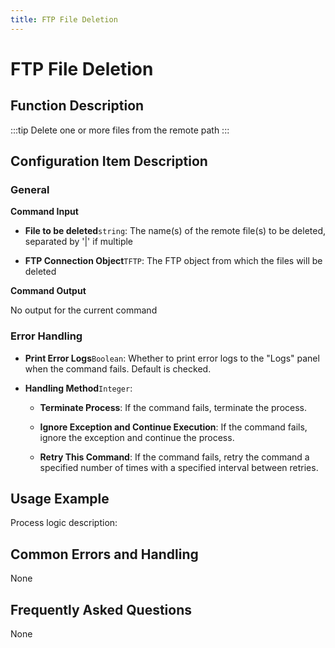 ```yaml
---
title: FTP File Deletion
---
```


# FTP File Deletion

## Function Description

:::tip 
Delete one or more files from the remote path
:::

## Configuration Item Description

### General

**Command Input**

- **File to be deleted**`string`: The name(s) of the remote file(s) to be deleted, separated by '|' if multiple

- **FTP Connection Object**`TFTP`: The FTP object from which the files will be deleted


**Command Output**

No output for the current command


### Error Handling

- **Print Error Logs**`Boolean`: Whether to print error logs to the "Logs" panel when the command fails. Default is checked. 

- **Handling Method**`Integer`:

    - **Terminate Process**: If the command fails, terminate the process.

    - **Ignore Exception and Continue Execution**: If the command fails, ignore the exception and continue the process.

    - **Retry This Command**: If the command fails, retry the command a specified number of times with a specified interval between retries.

## Usage Example

Process logic description:

## Common Errors and Handling

None

## Frequently Asked Questions

None


